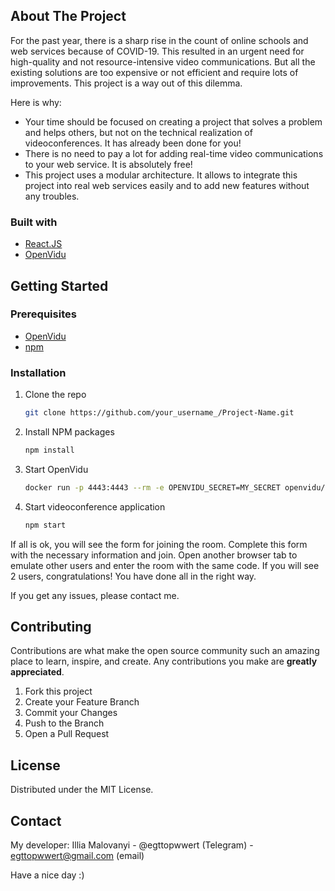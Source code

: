 ## About The Project

For the past year, there is a sharp rise in the count of online schools and web services because of COVID-19. This resulted in an urgent need for high-quality and not resource-intensive video communications. But all the existing solutions are too expensive or not efficient and require lots of improvements. This project is a way out of this dilemma.

Here is why:
* Your time should be focused on creating a project that solves a problem and helps others, but not on the technical realization of videoconferences. It has already been done for you!
* There is no need to pay a lot for adding real-time video communications to your web service. It is absolutely free!
* This project uses a modular architecture. It allows to integrate this project into real web services easily and to add new features without any troubles.

### Built with

* [React.JS](https://reactjs.org)
* [OpenVidu](https://openvidu.io)

## Getting Started

### Prerequisites

* [OpenVidu](https://docs.openvidu.io/en/2.17.0/deployment)
* [npm](https://nodejs.org/uk)

### Installation

1. Clone the repo
   ```sh
   git clone https://github.com/your_username_/Project-Name.git
   ```
2. Install NPM packages
   ```sh
   npm install
   ```
3. Start OpenVidu
   ```sh
   docker run -p 4443:4443 --rm -e OPENVIDU_SECRET=MY_SECRET openvidu/openvidu-server-kms:2.17.0
   ```
4. Start videoconference application
   ```sh
   npm start
   ```
   
If all is ok, you will see the form for joining the room. Complete this form with the necessary information and join. Open another browser tab to emulate other users and enter the room with the same code. If you will see 2 users, congratulations! You have done all in the right way. 

If you get any issues, please contact me.

## Contributing
Contributions are what make the open source community such an amazing place to learn, inspire, and create. Any contributions you make are **greatly appreciated**.

1. Fork this project
2. Create your Feature Branch
3. Commit your Changes
4. Push to the Branch
5. Open a Pull Request

## License
Distributed under the MIT License.

## Contact
My developer: Illia Malovanyi - @egttopwwert (Telegram) - egttopwwert@gmail.com (email)

Have a nice day :)
